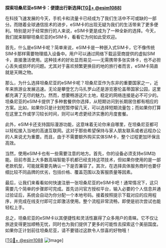 **探索坦桑尼亚eSIM卡：便捷出行新选择[[TG💪+ @esim1088](https://t.me/s/esim1088)]**

在科技飞速发展的今天，手机卡和流量卡已经成为了我们生活中不可或缺的一部分。而随着全球通信技术的进步，eSIM卡的出现无疑为我们的生活带来了更多便利。特别是对于经常旅行的人来说，eSIM卡更是成为了一种全新的选择。今天，我们就来聊聊坦桑尼亚的eSIM卡，看看它为何如此受欢迎。

首先，什么是eSIM卡呢？简单来说，eSIM卡是一种嵌入式SIM卡，它不像传统SIM卡那样需要物理插入设备中。用户可以通过网络下载运营商提供的虚拟SIM卡，直接激活使用。这种技术的好处显而易见——无需携带多张实体卡，也不必担心丢失或损坏的问题。尤其对于喜欢频繁更换目的地的旅行者而言，eSIM卡简直就是天赐之物。

那么，为什么选择坦桑尼亚的eSIM卡呢？坦桑尼亚作为东非的重要国家之一，近年来旅游业发展迅速。无论是攀登乞力马扎罗山还是游览塞伦盖蒂国家公园，这里都充满了无尽的魅力。然而，想要畅游这片土地，稳定的网络连接是必不可少的。坦桑尼亚的eSIM卡提供了多种套餐供你选择，从短期访问到长期居住都有相应的方案。比如，如果你只是计划短暂停留几天，可以选择短期流量包；而如果你打算在这里工作或学习较长时间，则可以考虑更经济实惠的月度套餐。

此外，eSIM卡还支持国际漫游功能，这意味着无论你来自哪里，在坦桑尼亚都可以轻松接入当地的高速互联网。这对于那些希望保持与家人朋友联系或者远程办公的人来说尤为重要。而且，由于不需要额外购买实体SIM卡，整个过程更加环保且高效。

当然，使用eSIM卡也有一些需要注意的地方。首先，你的设备必须支持eSIM功能。目前市面上大多数高端智能手机都已经支持这项技术，但如果你使用的是一部老款机型，可能就需要先确认一下是否兼容了。其次，在选择具体服务商时也要仔细比较不同品牌的优劣，包括价格、覆盖范围以及客服质量等因素。

最后，让我们来看看如何快速注册一张坦桑尼亚的eSIM卡吧！通常情况下，这只需要几个简单的步骤即可完成。首先访问官方授权平台，输入必要的个人信息并通过验证后，系统会自动为你分配一个本地号码。接着按照提示下载对应的应用程序，并完成在线支付即可立即激活使用。整个流程非常流畅，即使是初次尝试也能轻松上手。

总之，坦桑尼亚的eSIM卡以其便捷性和灵活性赢得了众多用户的青睐。它不仅让旅途变得更加顺畅无忧，同时也为我们提供了更多的可能性去探索这个美丽国度。如果你正计划前往坦桑尼亚，请不要错过这款令人惊喜的好物哦！

[[TG💪+ @esim1088](https://t.me/s/esim1088) ![Image](https://i.postimg.cc/4NQfJmqS/Snipaste-2025-05-13-00-14-12.png)]